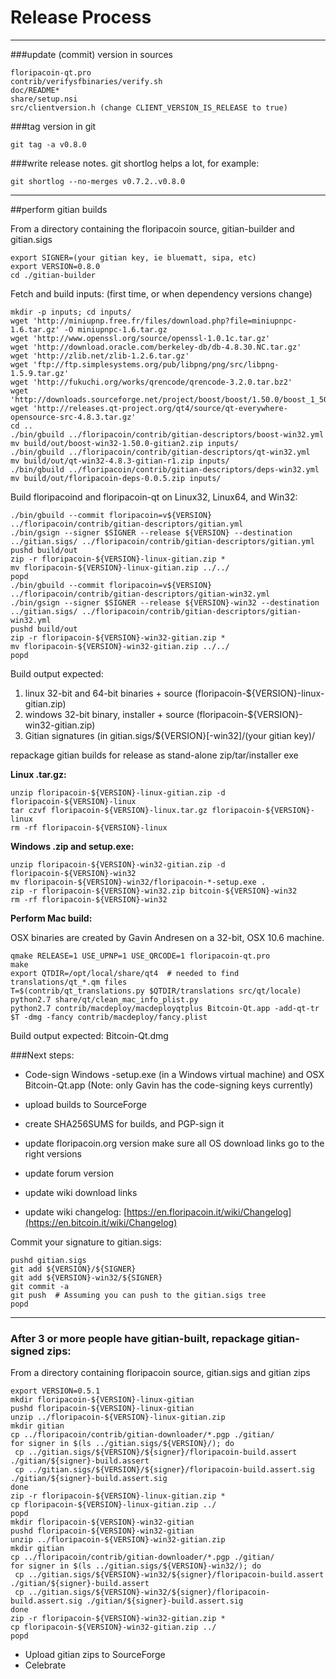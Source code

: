 Release Process
====================

* * *

###update (commit) version in sources


	floripacoin-qt.pro
	contrib/verifysfbinaries/verify.sh
	doc/README*
	share/setup.nsi
	src/clientversion.h (change CLIENT_VERSION_IS_RELEASE to true)

###tag version in git

	git tag -a v0.8.0

###write release notes. git shortlog helps a lot, for example:

	git shortlog --no-merges v0.7.2..v0.8.0

* * *

##perform gitian builds

 From a directory containing the floripacoin source, gitian-builder and gitian.sigs
  
	export SIGNER=(your gitian key, ie bluematt, sipa, etc)
	export VERSION=0.8.0
	cd ./gitian-builder

 Fetch and build inputs: (first time, or when dependency versions change)

	mkdir -p inputs; cd inputs/
	wget 'http://miniupnp.free.fr/files/download.php?file=miniupnpc-1.6.tar.gz' -O miniupnpc-1.6.tar.gz
	wget 'http://www.openssl.org/source/openssl-1.0.1c.tar.gz'
	wget 'http://download.oracle.com/berkeley-db/db-4.8.30.NC.tar.gz'
	wget 'http://zlib.net/zlib-1.2.6.tar.gz'
	wget 'ftp://ftp.simplesystems.org/pub/libpng/png/src/libpng-1.5.9.tar.gz'
	wget 'http://fukuchi.org/works/qrencode/qrencode-3.2.0.tar.bz2'
	wget 'http://downloads.sourceforge.net/project/boost/boost/1.50.0/boost_1_50_0.tar.bz2'
	wget 'http://releases.qt-project.org/qt4/source/qt-everywhere-opensource-src-4.8.3.tar.gz'
	cd ..
	./bin/gbuild ../floripacoin/contrib/gitian-descriptors/boost-win32.yml
	mv build/out/boost-win32-1.50.0-gitian2.zip inputs/
	./bin/gbuild ../floripacoin/contrib/gitian-descriptors/qt-win32.yml
	mv build/out/qt-win32-4.8.3-gitian-r1.zip inputs/
	./bin/gbuild ../floripacoin/contrib/gitian-descriptors/deps-win32.yml
	mv build/out/floripacoin-deps-0.0.5.zip inputs/

 Build floripacoind and floripacoin-qt on Linux32, Linux64, and Win32:
  
	./bin/gbuild --commit floripacoin=v${VERSION} ../floripacoin/contrib/gitian-descriptors/gitian.yml
	./bin/gsign --signer $SIGNER --release ${VERSION} --destination ../gitian.sigs/ ../floripacoin/contrib/gitian-descriptors/gitian.yml
	pushd build/out
	zip -r floripacoin-${VERSION}-linux-gitian.zip *
	mv floripacoin-${VERSION}-linux-gitian.zip ../../
	popd
	./bin/gbuild --commit floripacoin=v${VERSION} ../floripacoin/contrib/gitian-descriptors/gitian-win32.yml
	./bin/gsign --signer $SIGNER --release ${VERSION}-win32 --destination ../gitian.sigs/ ../floripacoin/contrib/gitian-descriptors/gitian-win32.yml
	pushd build/out
	zip -r floripacoin-${VERSION}-win32-gitian.zip *
	mv floripacoin-${VERSION}-win32-gitian.zip ../../
	popd

  Build output expected:

  1. linux 32-bit and 64-bit binaries + source (floripacoin-${VERSION}-linux-gitian.zip)
  2. windows 32-bit binary, installer + source (floripacoin-${VERSION}-win32-gitian.zip)
  3. Gitian signatures (in gitian.sigs/${VERSION}[-win32]/(your gitian key)/

repackage gitian builds for release as stand-alone zip/tar/installer exe

**Linux .tar.gz:**

	unzip floripacoin-${VERSION}-linux-gitian.zip -d floripacoin-${VERSION}-linux
	tar czvf floripacoin-${VERSION}-linux.tar.gz floripacoin-${VERSION}-linux
	rm -rf floripacoin-${VERSION}-linux

**Windows .zip and setup.exe:**

	unzip floripacoin-${VERSION}-win32-gitian.zip -d floripacoin-${VERSION}-win32
	mv floripacoin-${VERSION}-win32/floripacoin-*-setup.exe .
	zip -r floripacoin-${VERSION}-win32.zip bitcoin-${VERSION}-win32
	rm -rf floripacoin-${VERSION}-win32

**Perform Mac build:**

  OSX binaries are created by Gavin Andresen on a 32-bit, OSX 10.6 machine.

	qmake RELEASE=1 USE_UPNP=1 USE_QRCODE=1 floripacoin-qt.pro
	make
	export QTDIR=/opt/local/share/qt4  # needed to find translations/qt_*.qm files
	T=$(contrib/qt_translations.py $QTDIR/translations src/qt/locale)
	python2.7 share/qt/clean_mac_info_plist.py
	python2.7 contrib/macdeploy/macdeployqtplus Bitcoin-Qt.app -add-qt-tr $T -dmg -fancy contrib/macdeploy/fancy.plist

 Build output expected: Bitcoin-Qt.dmg

###Next steps:

* Code-sign Windows -setup.exe (in a Windows virtual machine) and
  OSX Bitcoin-Qt.app (Note: only Gavin has the code-signing keys currently)

* upload builds to SourceForge

* create SHA256SUMS for builds, and PGP-sign it

* update floripacoin.org version
  make sure all OS download links go to the right versions

* update forum version

* update wiki download links

* update wiki changelog: [https://en.floripacoin.it/wiki/Changelog](https://en.bitcoin.it/wiki/Changelog)

Commit your signature to gitian.sigs:

	pushd gitian.sigs
	git add ${VERSION}/${SIGNER}
	git add ${VERSION}-win32/${SIGNER}
	git commit -a
	git push  # Assuming you can push to the gitian.sigs tree
	popd

-------------------------------------------------------------------------

### After 3 or more people have gitian-built, repackage gitian-signed zips:

From a directory containing floripacoin source, gitian.sigs and gitian zips

	export VERSION=0.5.1
	mkdir floripacoin-${VERSION}-linux-gitian
	pushd floripacoin-${VERSION}-linux-gitian
	unzip ../floripacoin-${VERSION}-linux-gitian.zip
	mkdir gitian
	cp ../floripacoin/contrib/gitian-downloader/*.pgp ./gitian/
	for signer in $(ls ../gitian.sigs/${VERSION}/); do
	 cp ../gitian.sigs/${VERSION}/${signer}/floripacoin-build.assert ./gitian/${signer}-build.assert
	 cp ../gitian.sigs/${VERSION}/${signer}/floripacoin-build.assert.sig ./gitian/${signer}-build.assert.sig
	done
	zip -r floripacoin-${VERSION}-linux-gitian.zip *
	cp floripacoin-${VERSION}-linux-gitian.zip ../
	popd
	mkdir floripacoin-${VERSION}-win32-gitian
	pushd floripacoin-${VERSION}-win32-gitian
	unzip ../floripacoin-${VERSION}-win32-gitian.zip
	mkdir gitian
	cp ../floripacoin/contrib/gitian-downloader/*.pgp ./gitian/
	for signer in $(ls ../gitian.sigs/${VERSION}-win32/); do
	 cp ../gitian.sigs/${VERSION}-win32/${signer}/floripacoin-build.assert ./gitian/${signer}-build.assert
	 cp ../gitian.sigs/${VERSION}-win32/${signer}/floripacoin-build.assert.sig ./gitian/${signer}-build.assert.sig
	done
	zip -r floripacoin-${VERSION}-win32-gitian.zip *
	cp floripacoin-${VERSION}-win32-gitian.zip ../
	popd

- Upload gitian zips to SourceForge
- Celebrate 
